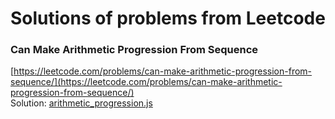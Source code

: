 # Solutions of problems from Leetcode

### Can Make Arithmetic Progression From Sequence
[https://leetcode.com/problems/can-make-arithmetic-progression-from-sequence/](https://leetcode.com/problems/can-make-arithmetic-progression-from-sequence/)
<br>Solution: [arithmetic_progression.js](https://github.com/aleasper/leetcode-solutions/arithmetic_progression.js)
